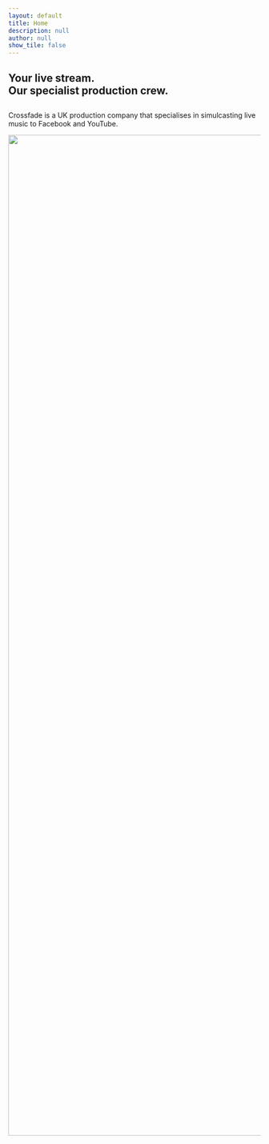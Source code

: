 ```yaml
---
layout: default
title: Home
description: null
author: null
show_tile: false
---
```


<!-- INTRO -->
<div id="main" class="alt">
    <div class="inner">
        <section class="flexcontainer row uniform">
            <div class="6u 12u$(small)">
                <h1 style="margin-bottom: 0;">Your live stream.<br/>Our specialist production crew.</h1>
                <p style="margin-top:2em;">Crossfade is a UK production company that specialises in simulcasting live music to Facebook and YouTube.</p>
            </div>
            <div class="6u 12u$(small)" style="text-align: right">
                <img style="height:50vh" src="{{ 'assets/images/phone.svg' | relative_url }}">
            </div>
        </section>
    </div>
</div>